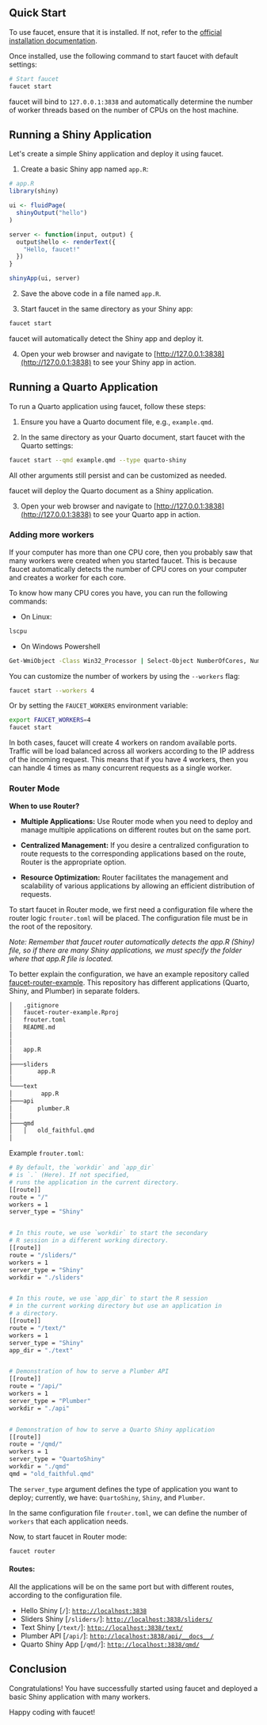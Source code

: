 ## Quick Start

To use faucet, ensure that it is installed. If not, refer to the [official installation documentation](./install.md).

Once installed, use the following command to start faucet with default settings:

```bash
# Start faucet
faucet start
```

faucet will bind to `127.0.0.1:3838` and automatically determine the number of worker threads based on the number of CPUs on the host machine.

## Running a Shiny Application

Let's create a simple Shiny application and deploy it using faucet.

1. Create a basic Shiny app named `app.R`:

```R
# app.R
library(shiny)

ui <- fluidPage(
  shinyOutput("hello")
)

server <- function(input, output) {
  output$hello <- renderText({
    "Hello, faucet!"
  })
}

shinyApp(ui, server)
```

2. Save the above code in a file named `app.R`.

3. Start faucet in the same directory as your Shiny app:

```bash
faucet start
```

faucet will automatically detect the Shiny app and deploy it.

4. Open your web browser and navigate to [http://127.0.0.1:3838](http://127.0.0.1:3838) to see your Shiny app in action.

## Running a Quarto Application

To run a Quarto application using faucet, follow these steps:

1. Ensure you have a Quarto document file, e.g., `example.qmd`.

2. In the same directory as your Quarto document, start faucet with the Quarto settings:

```bash
faucet start --qmd example.qmd --type quarto-shiny
```

All other arguments still persist and can be customized as needed.

faucet will deploy the Quarto document as a Shiny application.

3. Open your web browser and navigate to [http://127.0.0.1:3838](http://127.0.0.1:3838) to see your Quarto app in action.

### Adding more workers

If your computer has more than one CPU core, then you probably saw that
many workers were created when you started faucet. This is because faucet
automatically detects the number of CPU cores on your computer and creates
a worker for each core.

To know how many CPU cores you have, you can run the following commands:

- On Linux:
```bash
lscpu
```

- On Windows Powershell
```bash
Get-WmiObject -Class Win32_Processor | Select-Object NumberOfCores, NumberOfLogicalProcessors
```

You can customize the number of workers by using the `--workers` flag:

```bash
faucet start --workers 4
```

Or by setting the `FAUCET_WORKERS` environment variable:

```bash
export FAUCET_WORKERS=4
faucet start
```

In both cases, faucet will create 4 workers on random available ports.
Traffic will be load balanced across all workers according to the
IP address of the incoming request. This means that if you have 4 workers,
then you can handle 4 times as many concurrent requests as a single worker.

### Router Mode

**When to use Router?**

- **Multiple Applications:** Use Router mode when you need to deploy and manage multiple applications on different routes but on the same port.

- **Centralized Management:** If you desire a centralized configuration to route requests to the corresponding applications based on the route, Router is the appropriate option.

- **Resource Optimization:** Router facilitates the management and scalability of various applications by allowing an efficient distribution of requests.

To start faucet in Router mode, we first need a configuration file where the router logic `frouter.toml` will be placed. The configuration file must be in the root of the repository.

*Note: Remember that faucet router automatically detects the app.R (Shiny) file, so if there are many Shiny applications, we must specify the folder where that app.R file is located.*

To better explain the configuration, we have an example repository called [faucet-router-example](https://github.com/ixpantia/faucet-router-example). This repository has different applications (Quarto, Shiny, and Plumber) in separate folders.

```bash
│   .gitignore
│   faucet-router-example.Rproj
│   frouter.toml
│   README.md
│   
│   
│   app.R
│
├───sliders
│       app.R
│
└───text
│        app.R
├───api
│       plumber.R
│
├───qmd
│   │   old_faithful.qmd
│
```

Example `frouter.toml`:

```sh
# By default, the `workdir` and `app_dir`
# is `.` (Here). If not specified,
# runs the application in the current directory.
[[route]]
route = "/"
workers = 1
server_type = "Shiny"


# In this route, we use `workdir` to start the secondary
# R session in a different working directory.
[[route]]
route = "/sliders/"
workers = 1
server_type = "Shiny"
workdir = "./sliders"


# In this route, we use `app_dir` to start the R session
# in the current working directory but use an application in
# a directory.
[[route]]
route = "/text/"
workers = 1
server_type = "Shiny"
app_dir = "./text"


# Demonstration of how to serve a Plumber API
[[route]]
route = "/api/"
workers = 1
server_type = "Plumber"
workdir = "./api"


# Demonstration of how to serve a Quarto Shiny application
[[route]]
route = "/qmd/"
workers = 1
server_type = "QuartoShiny"
workdir = "./qmd"
qmd = "old_faithful.qmd"
```

The `server_type` argument defines the type of application you want to deploy; currently, we have: `QuartoShiny`, `Shiny`, and `Plumber`.

In the same configuration file `frouter.toml`, we can define the number of `workers` that each application needs.

Now, to start faucet in Router mode:

```sh
faucet router
```

#### Routes:

All the applications will be on the same port but with different routes, according to the configuration file.

- Hello Shiny [`/`]: [`http://localhost:3838`](http://localhost:3838)
- Sliders Shiny [`/sliders/`]: [`http://localhost:3838/sliders/`](http://localhost:3838/sliders/)
- Text Shiny [`/text/`]: [`http://localhost:3838/text/`](http://localhost:3838/text/)
- Plumber API [`/api/`]: [`http://localhost:3838/api/__docs__/`](http://localhost:3838/api/__docs__/)
- Quarto Shiny App [`/qmd/`]: [`http://localhost:3838/qmd/`](http://localhost:3838/qmd/)


## Conclusion

Congratulations! You have successfully started using faucet and deployed a
basic Shiny application with many workers.

Happy coding with faucet!

